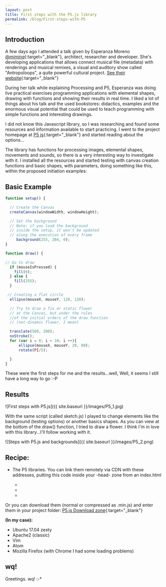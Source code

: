 ```yaml
---
layout: post
title: First steps with the P5.js library 
permalink: /blog/First-steps-with-P5
---
```


## Introduction

A few days ago I attended a talk given by Esperanza Moreno [@_mimina_](https://twitter.com/_mimina_){:target="_blank"}, architect, researcher and developer. She's developing applications that allows connect musical file (metadata) with renderings and musical remixes, a visual and auditory show called "Antropoloops", a quite powerful cultural project. [See their website](http://antropoloops.tumblr.com/){:target="_blank"}

During her talk while explaining Processing and P5, Esperanza was doing live practical exercises programming applications with elemental shapes, drawing with functions and showing their results in real time. I liked a lot of things about his talk and the used bookstores: didactics, examples and the enormous visual potential that could be used to teach programming with simple functions and interesting drawings.

 I did not know this Javascript library, so I was researching and found some resources and information available to start practicing. I went to the project homepage at [P5 js](https://p5js.org/){:target="_blank"} and started reading about the options...


The library has functions for processing images, elemental shapes, movements and sounds, so there is a very interesting way to investigate with it. I installed all the resources and started testing with canvas creation functions and basic shapes, with parameters, doing something like this, within the proposed initiation examples:

## Basic Example

```javascript
function setup() {

  // Create the Canvas
  createCanvas(windowWidth, windowHeight);

  // Set the background
  // Note: if you load the background
  // inside the setup, it won't be updated
  // along the execution of every frame
     background(255, 204, 0);
}

function draw() {

// Go to draw
  if (mouseIsPressed) {
    fill(0);
  } else {
    fill(255);
  }

 // Creating a flat circle
  ellipse(mouseX, mouseY, 120, 120);

  // Try to draw a fix or static flower
  // at the Canvas, but under the rules
  //of the initial orders of the draw function
  // (not-dinamic flower, I mean)

  translate(580, 200);
  noStroke();
  for (var i = 0; i < 10; i ++){
      ellipse(mouseX, mouseY, 20, 80);
      rotate(PI/5);

  }
}

```
These were the first steps for me and the results...well, Well, it seems I still have a long way to go :-P

## Results

![First steps with P5.js]({{ site.baseurl }}/images/P5_1.jpg)

With the same script (called sketch.js) I played to change elements like the background (testing options) or another basics shapes. As you can view at the bottom of the draw() function, I tried to draw a flower. I think I'm in love with this library...I'll follow working with it. 

![Steps with P5.js and backgrounds]({{ site.baseurl }}/images/P5_2.png)

## Recipe:

* The P5 libraries. You can link them remotely via CDN with these addresses, putting this code inside your -head- zone from an index.html

   *  <script src="https://cdnjs.cloudflare.com/ajax/libs/p5.js/0.5.11/p5.min.js"></script>
   *  <script src="https://cdnjs.cloudflare.com/ajax/libs/p5.js/0.5.11/addons/p5.dom.min.js"></script>
   *  <script src="https://cdnjs.cloudflare.com/ajax/libs/p5.js/0.5.11/addons/p5.sound.min.js"></script>

Or you can download them (normal or compressed as .min.js) and enter them in your project folder: [P5.js Download zone](https://p5js.org/download/){:target="_blank"}

**(In my case):**

* Ubuntu 17.04 zesty
* Apache2 (classic)
* Vim
* Atom
* Mozilla Firefox (with Chrome I had some loading problems)

## wq!

Greetings. wq!    :-* 
